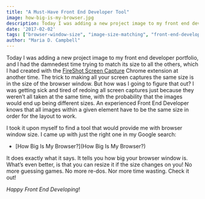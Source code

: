```yaml
---
title: "A Must-Have Front End Developer Tool"
image: how-big-is-my-browser.jpg
description: Today I was adding a new project image to my front end developer portfolio, and I had the damnedest time trying to match its size to all the others.
date: '2017-02-02'
tags: ["browser-window-size", "image-size-matching", "front-end-development","tools", "time-savers", "workflows", "chrome-extensions"]
author: "Maria D. Campbell"
---
```


Today I was adding a new project image to my front end developer portfolio, and I had the damnedest time trying to match its size to all the others, which I had created with the [FireShot Screen Capture](https://chrome.google.com/webstore/detail/take-webpage-screenshots/mcbpblocgmgfnpjjppndjkmgjaogfceg) Chrome extension at another time. The trick to making all your screen captures the same size is in the size of the browser window. But how was I going to figure that out? I was getting sick and tired of redoing all screen captures just because they weren’t all taken at the same time, with the probability that the images would end up being different sizes. An experienced Front End Developer knows that all images within a given element have to be the same size in order for the layout to work.

I took it upon myself to find a tool that would provide me with browser window size. I came up with just the right one in my Google search:

+ [How Big Is My Browser?](How Big Is My Browser?)

It does exactly what it says. It tells you how big your browser window is. What’s even better, is that you can resize it if the size changes on you! No more guessing games. No more re-dos. Nor more time wasting. Check it out!

*Happy Front End Developing*!